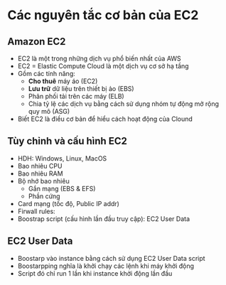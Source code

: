 # Các nguyên tắc cơ bản của EC2
## Amazon EC2
- EC2 là một trong những dịch vụ phổ biến nhất của AWS
- EC2 = Elastic Compute Cloud là một dịch vụ cơ sở hạ tầng
- Gồm các tính năng:
    - **Cho thuê** máy áo (EC2)
    - **Lưu trữ** dữ liệu trên thiết bị ảo (EBS)
    - Phân phối tải trên các máy (ELB)
    - Chia tỷ lệ các dịch vụ bằng cách sử dụng nhóm tự động mở rộng quy mô (ASG)
- Biết EC2 là điều cơ bản để hiểu cách hoạt động của Clound
## Tùy chỉnh và cấu hình EC2
- HDH: Windows, Linux, MacOS
- Bao nhiêu CPU
- Bao nhiêu RAM
- Bộ nhớ bao nhiêu
    - Gắn mạng (EBS & EFS) 
    - Phần cứng
- Card mạng (tốc độ, Public IP addr)
- Firwall rules:
- Boostrap script (cấu hình lần đầu truy cập): EC2 User Data
## EC2 User Data
- Boostarp vào instance bằng cách sử dụng EC2 User Data script
- Boostarpping nghĩa là khởi chạy các lệnh khi máy khởi động
- Script đó chỉ run 1 lần khi instance khởi động lần đầu
